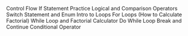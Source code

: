 Control Flow
If Statement Practice
Logical and Comparison Operators
Switch Statement and Enum
Intro to Loops
For Loops (How to Calculate Factorial)
While Loop and Factorial Calculator
Do While Loop
Break and Continue
Conditional Operator
